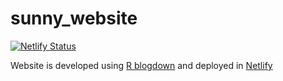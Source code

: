# sunny_website

[![Netlify Status](https://api.netlify.com/api/v1/badges/91c8c43d-344b-4860-90c7-9d319a63c51f/deploy-status)](https://app.netlify.com/sites/sunshineland/deploys)

Website is developed using [R blogdown](https://bookdown.org/yihui/blogdown/) and deployed in [Netlify](https://www.netlify.com/)

